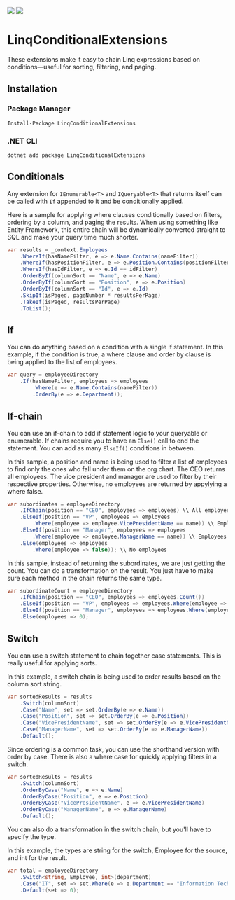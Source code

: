 [![](https://img.shields.io/nuget/v/LinqConditionalExtensions.svg)](https://www.nuget.org/packages/LinqConditionalExtensions) [![](https://img.shields.io/nuget/vpre/LinqConditionalExtensions.svg)](https://www.nuget.org/packages/LinqConditionalExtensions)

# LinqConditionalExtensions
These extensions make it easy to chain Linq expressions based on conditions—useful for sorting, filtering, and paging.

## Installation
### Package Manager
`Install-Package LinqConditionalExtensions`

### .NET CLI
`dotnet add package LinqConditionalExtensions`

## Conditionals
Any extension for `IEnumerable<T>` and `IQueryable<T>` that returns itself can be called with `If` appended to it and be conditionally applied.

Here is a sample for applying where clauses conditionally based on filters, ordering by a column, and paging the results. When using something like Entity Framework, this entire chain will be dynamically converted straight to SQL and make your query time much shorter.
```csharp
var results = _context.Employees
	.WhereIf(hasNameFilter, e => e.Name.Contains(nameFilter))
	.WhereIf(hasPositionFilter, e => e.Position.Contains(positionFilter))
	.WhereIf(hasIdFilter, e => e.Id == idFilter)
	.OrderByIf(columnSort == "Name", e => e.Name)
	.OrderByIf(columnSort == "Position", e => e.Position)
	.OrderByIf(columnSort == "Id", e => e.Id)
	.SkipIf(isPaged, pageNumber * resultsPerPage)
	.TakeIf(isPaged, resultsPerPage)
	.ToList();
```

## If
You can do anything based on a condition with a single if statement. In this example, if the condition is true, a where clause and order by clause is being applied to the list of employees.

```csharp
var query = employeeDirectory
    .If(hasNameFilter, employees => employees
        .Where(e => e.Name.Contains(nameFilter))
        .OrderBy(e => e.Department));
```

## If-chain
You can use an if-chain to add if statement logic to your queryable or enumerable. If chains require you to have an `Else()` call to end the statement. You can add as many `ElseIf()` conditions in between.

In this sample, a position and name is being used to filter a list of employees to find only the ones who fall under them on the org chart. The CEO returns all employees. The vice president and manager are used to filter by their respective properties. Otherwise, no employees are returned by appylying a where false.

```csharp
var subordinates = employeeDirectory
	.IfChain(position == "CEO", employees => employees) \\ All employees are under the CEO
	.ElseIf(position == "VP", employees => employees
		.Where(employee => employee.VicePresidentName == name))	\\ Employees that have a vice president with the passed name
	.ElseIf(position == "Manager", employees => employees
		.Where(employee => employee.ManagerName == name)) \\ Employees that have a manager with the passed name
	.Else(employees => employees
		.Where(employee => false)); \\ No employees
```

In this sample, instead of returning the subordinates, we are just getting the count. You can do a transformation on the result. You just have to make sure each method in the chain returns the same type.

```csharp
var subordinateCount = employeeDirectory
	.IfChain(position == "CEO", employees => employees.Count())
	.ElseIf(position == "VP", employees => employees.Where(employee => employee.VicePresidentName == name).Count())
	.ElseIf(position == "Manager", employees => employees.Where(employee => employee.ManagerName == name).Count())
	.Else(employees => 0);
```

## Switch
You can use a switch statement to chain together case statements. This is really useful for applying sorts.

In this example, a switch chain is being used to order results based on the column sort string.

```csharp
var sortedResults = results
	.Switch(columnSort)
	.Case("Name", set => set.OrderBy(e => e.Name))
	.Case("Position", set => set.OrderBy(e => e.Position))
	.Case("VicePresidentName", set => set.OrderBy(e => e.VicePresidentName))
	.Case("ManagerName", set => set.OrderBy(e => e.ManagerName))
	.Default();
```

Since ordering is a common task, you can use the shorthand version with order by case. There is also a where case for quickly applying filters in a switch.

```csharp
var sortedResults = results
    .Switch(columnSort)
    .OrderByCase("Name", e => e.Name)
    .OrderByCase("Position", e => e.Position)
    .OrderByCase("VicePresidentName", e => e.VicePresidentName)
    .OrderByCase("ManagerName", e => e.ManagerName)
    .Default();
```

You can also do a transformation in the switch chain, but you'll have to specify the type.

In this example, the types are string for the switch, Employee for the source, and int for the result.

```csharp
var total = employeeDirectory
	.Switch<string, Employee, int>(department)
	.Case("IT", set => set.Where(e => e.Department == "Information Technology").Count())
	.Default(set => 0);
```
